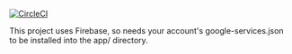 [![CircleCI](https://circleci.com/gh/jg210/merging.svg?style=svg)](https://circleci.com/gh/jg210/merging)

This project uses Firebase, so needs your account's google-services.json to be installed into the app/ directory.